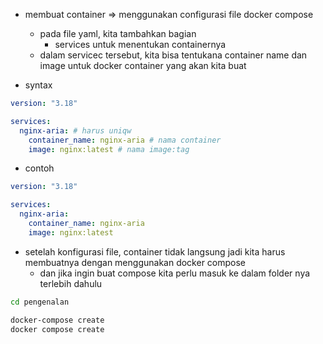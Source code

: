 - membuat container => menggunakan configurasi file docker compose
    - pada file yaml, kita tambahkan bagian
        - services untuk menentukan containernya
    - dalam servicec tersebut, kita bisa tentukana container name dan image untuk docker container yang akan kita buat

- syntax
```yaml
version: "3.18"

services:
  nginx-aria: # harus uniqw
    container_name: nginx-aria # nama container
    image: nginx:latest # nama image:tag
```

- contoh
```yaml
version: "3.18"

services:
  nginx-aria:
    container_name: nginx-aria
    image: nginx:latest
```

- setelah konfigurasi file, container tidak langsung jadi kita harus membuatnya dengan menggunakan docker compose
    - dan jika ingin buat compose kita perlu masuk ke dalam folder nya terlebih dahulu
```bash
cd pengenalan

docker-compose create
docker compose create
```